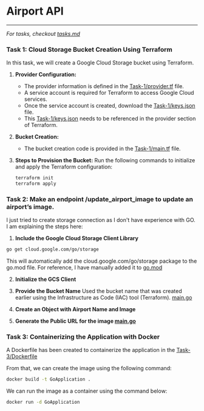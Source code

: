 # Airport API

<!-- My thought process and decisions goes here -->

---
_For tasks, checkout [tasks.md](tasks.md)_

### Task 1: Cloud Storage Bucket Creation Using Terraform

In this task, we will create a Google Cloud Storage bucket using Terraform.

1. **Provider Configuration:**
   - The provider information is defined in the [Task-1/provider.tf](Task-1/provider.tf) file.
   - A service account is required for Terraform to access Google Cloud services.
   - Once the service account is created, download the [Task-1/keys.json](Task-1/keys.json) file.
   - This [Task-1/keys.json](Task-1/keys.json) needs to be referenced in the provider section of Terraform.

2. **Bucket Creation:**
   - The bucket creation code is provided in the [Task-1/main.tf](Task-1/main.tf) file.

3. **Steps to Provision the Bucket:**
   Run the following commands to initialize and apply the Terraform configuration:

   ```bash
   terraform init
   terraform apply
   ```

### Task 2: Make an endpoint /update_airport_image to update an airport’s image.

I just tried to create storage connection as I don't have experience with GO.
I am explaining the steps here:
1. **Include the Google Cloud Storage Client Library**
```bash
go get cloud.google.com/go/storage
```
This will automatically add the cloud.google.com/go/storage package to the go.mod file. For reference, I have manually added it to [go.mod](go.mod)

2. **Initialize the GCS Client**

3. **Provide the Bucket Name**
 Used the bucket name that was created earlier using the Infrastructure as Code (IAC) tool (Terraform). [main.go](main.go)

4. **Create an Object with Airport Name and Image**

5. **Generate the Public URL for the image [main.go](main.go)**


### Task 3: Containerizing the Application with Docker
A Dockerfile has been created to containerize the application in the [Task-3/Dockerfile](Task-3/Dockerfile)

From that, we can create the image using the following command:
```bash
docker build -t GoApplication .
```

We can run the image as a container using the command below:
```bash
docker run -d GoApplication
```
